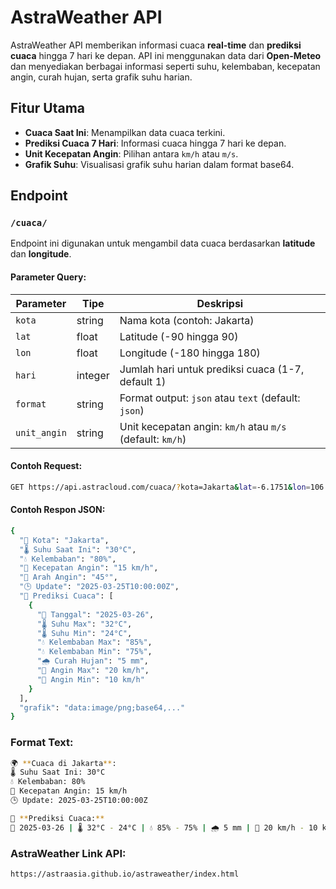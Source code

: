 # AstraWeather API

AstraWeather API memberikan informasi cuaca **real-time** dan **prediksi cuaca** hingga 7 hari ke depan. API ini menggunakan data dari **Open-Meteo** dan menyediakan berbagai informasi seperti suhu, kelembaban, kecepatan angin, curah hujan, serta grafik suhu harian.

## Fitur Utama

- **Cuaca Saat Ini**: Menampilkan data cuaca terkini.
- **Prediksi Cuaca 7 Hari**: Informasi cuaca hingga 7 hari ke depan.
- **Unit Kecepatan Angin**: Pilihan antara `km/h` atau `m/s`.
- **Grafik Suhu**: Visualisasi grafik suhu harian dalam format base64.

## Endpoint

### `/cuaca/`

Endpoint ini digunakan untuk mengambil data cuaca berdasarkan **latitude** dan **longitude**.

#### Parameter Query:
| Parameter     | Tipe     | Deskripsi                                                      |
|---------------|----------|----------------------------------------------------------------|
| `kota`        | string   | Nama kota (contoh: Jakarta)                                    |
| `lat`         | float    | Latitude (-90 hingga 90)                                        |
| `lon`         | float    | Longitude (-180 hingga 180)                                     |
| `hari`        | integer  | Jumlah hari untuk prediksi cuaca (1-7, default 1)              |
| `format`      | string   | Format output: `json` atau `text` (default: `json`)            |
| `unit_angin`  | string   | Unit kecepatan angin: `km/h` atau `m/s` (default: `km/h`)      |

#### Contoh Request:
```bash
GET https://api.astracloud.com/cuaca/?kota=Jakarta&lat=-6.1751&lon=106.8650&hari=3&format=json&unit_angin=km/h

```
#### Contoh Respon JSON:
```bash
{
  "📍 Kota": "Jakarta",
  "🌡️ Suhu Saat Ini": "30°C",
  "💧 Kelembaban": "80%",
  "💨 Kecepatan Angin": "15 km/h",
  "🧭 Arah Angin": "45°",
  "🕒 Update": "2025-03-25T10:00:00Z",
  "📅 Prediksi Cuaca": [
    {
      "📆 Tanggal": "2025-03-26",
      "🌡️ Suhu Max": "32°C",
      "🌡️ Suhu Min": "24°C",
      "💧 Kelembaban Max": "85%",
      "💧 Kelembaban Min": "75%",
      "🌧️ Curah Hujan": "5 mm",
      "💨 Angin Max": "20 km/h",
      "💨 Angin Min": "10 km/h"
    }
  ],
  "grafik": "data:image/png;base64,..."
}

```
### Format Text:
```bash
🌍 **Cuaca di Jakarta**:
🌡️ Suhu Saat Ini: 30°C
💧 Kelembaban: 80%
💨 Kecepatan Angin: 15 km/h
🕒 Update: 2025-03-25T10:00:00Z

🔮 **Prediksi Cuaca:**
📆 2025-03-26 | 🌡️ 32°C - 24°C | 💧 85% - 75% | 🌧️ 5 mm | 💨 20 km/h - 10 km/h

```

### AstraWeather Link API:
```bash
https://astraasia.github.io/astraweather/index.html
